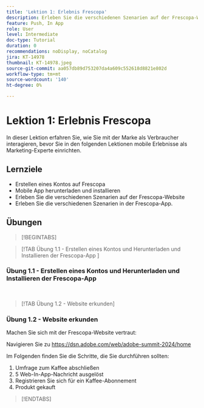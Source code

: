 ```yaml
---
title: 'Lektion 1: Erlebnis Frescopa'
description: Erleben Sie die verschiedenen Szenarien auf der Frescopa-Website.
feature: Push, In App
role: User
level: Intermediate
doc-type: Tutorial
duration: 0
recommendations: noDisplay, noCatalog
jira: KT-14978
thumbnail: KT-14978.jpeg
source-git-commit: aa057db89d753207da4a609c552618d8821e802d
workflow-type: tm+mt
source-wordcount: '140'
ht-degree: 0%

---
```



# Lektion 1: Erlebnis Frescopa

In dieser Lektion erfahren Sie, wie Sie mit der Marke als Verbraucher interagieren, bevor Sie in den folgenden Lektionen mobile Erlebnisse als Marketing-Experte einrichten.

## Lernziele 

* Erstellen eines Kontos auf Frescopa 
* Mobile App herunterladen und installieren 
* Erleben Sie die verschiedenen Szenarien auf der Frescopa-Website 
* Erleben Sie die verschiedenen Szenarien in der Frescopa-App.

## Übungen

>[!BEGINTABS]

>[!TAB Übung 1.1 - Erstellen eines Kontos und Herunterladen und Installieren der Frescopa-App ]

### Übung 1.1 - Erstellen eines Kontos und Herunterladen und Installieren der Frescopa-App 


 
>[!TAB Übung 1.2 - Website erkunden]

### Übung 1.2 - Website erkunden

Machen Sie sich mit der Frescopa-Website vertraut:

Navigieren Sie zu https://dsn.adobe.com/web/adobe-summit-2024/home

Im Folgenden finden Sie die Schritte, die Sie durchführen sollten:

1. Umfrage zum Kaffee abschließen
2. 5 Web-In-App-Nachricht ausgelöst 
3. Registrieren Sie sich für ein Kaffee-Abonnement 
4. Produkt gekauft

>[!ENDTABS]
